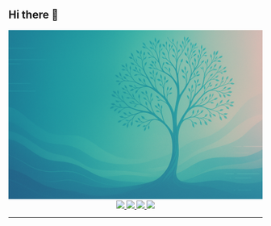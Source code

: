 ## Hi there 👋

<img src="https://github.com/DavidTorres09/DavidTorres09/blob/main/Tree.png" alt="Banner of a tree">

<br>

<div align="center">
  <a href="">
    <img src="https://img.shields.io/badge/Gmail-333333?style=for-the-badge&logo=gmail&logoColor=red" />
  </a>
  <a href="" target="_blank">
    <img src="https://img.shields.io/badge/LinkedIn-0077B5?style=for-the-badge&logo=linkedin&logoColor=white" target="_blank" />
  </a>
  <a href="" target="_blank">
    <img src="https://img.shields.io/badge/Medium-000000?style=for-the-badge&logo=medium&logoColor=white" target="_blank" />
  </a>
  <a href="" target="_blank">
    <img src="https://img.shields.io/badge/CodePen-1e1f26?style=for-the-badge&logo=codepen&logoColor=white" target="_blank" />
  </a>
</div>

<hr>
